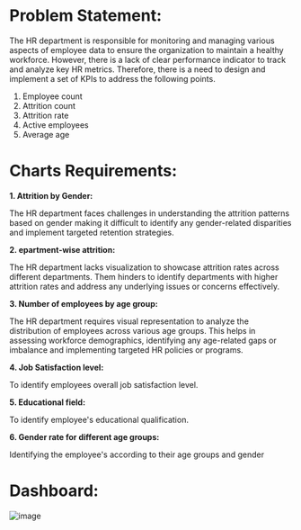 # Problem Statement:

The HR department is responsible for monitoring and managing various aspects of employee data to ensure the organization to maintain a healthy workforce. However, there is a lack of clear performance indicator to track and analyze key HR metrics. Therefore, there is a need to design and implement a set of KPIs to address the following points.

1. Employee count
2. Attrition count
3. Attrition rate
4. Active employees
5. Average age

# Charts Requirements:

**1. Attrition by Gender:**

The HR department faces challenges in understanding the attrition patterns based on gender making it difficult to identify any gender-related disparities and implement targeted retention strategies.

**2. epartment-wise attrition:**

The HR department lacks visualization to showcase attrition rates across different departments. Them hinders to identify departments with higher attrition rates and address any underlying issues or concerns effectively.

**3. Number of employees by age group:**

The HR department requires visual representation to analyze the distribution of employees across various age groups. This helps in assessing workforce demographics, identifying any age-related gaps or imbalance and implementing targeted HR policies or programs.

**4. Job Satisfaction level:**

To identify employees overall job satisfaction level.

**5. Educational field:**

To identify employee's educational qualification.

**6. Gender rate for different age groups:**

Identifying the employee's according to their age groups and gender

# Dashboard:

![image](https://github.com/user-attachments/assets/1556d7f3-a3e6-414e-bfd4-0a7faf77c765)

